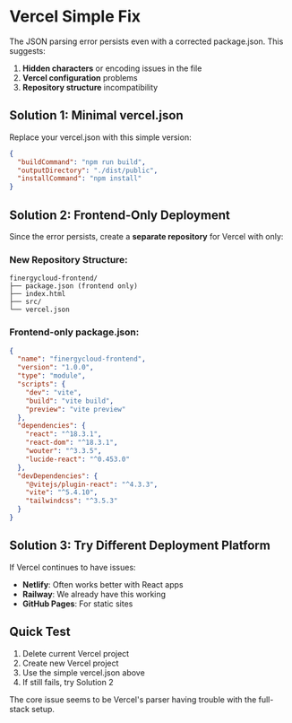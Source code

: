 # Vercel Simple Fix

The JSON parsing error persists even with a corrected package.json. This suggests:

1. **Hidden characters** or encoding issues in the file
2. **Vercel configuration** problems
3. **Repository structure** incompatibility

## Solution 1: Minimal vercel.json

Replace your vercel.json with this simple version:

```json
{
  "buildCommand": "npm run build",
  "outputDirectory": "./dist/public",
  "installCommand": "npm install"
}
```

## Solution 2: Frontend-Only Deployment

Since the error persists, create a **separate repository** for Vercel with only:

### New Repository Structure:
```
finergycloud-frontend/
├── package.json (frontend only)
├── index.html
├── src/
└── vercel.json
```

### Frontend-only package.json:
```json
{
  "name": "finergycloud-frontend",
  "version": "1.0.0",
  "type": "module",
  "scripts": {
    "dev": "vite",
    "build": "vite build",
    "preview": "vite preview"
  },
  "dependencies": {
    "react": "^18.3.1",
    "react-dom": "^18.3.1",
    "wouter": "^3.3.5",
    "lucide-react": "^0.453.0"
  },
  "devDependencies": {
    "@vitejs/plugin-react": "^4.3.3",
    "vite": "^5.4.10",
    "tailwindcss": "^3.5.3"
  }
}
```

## Solution 3: Try Different Deployment Platform

If Vercel continues to have issues:
- **Netlify**: Often works better with React apps
- **Railway**: We already have this working
- **GitHub Pages**: For static sites

## Quick Test
1. Delete current Vercel project
2. Create new Vercel project
3. Use the simple vercel.json above
4. If still fails, try Solution 2

The core issue seems to be Vercel's parser having trouble with the full-stack setup.
